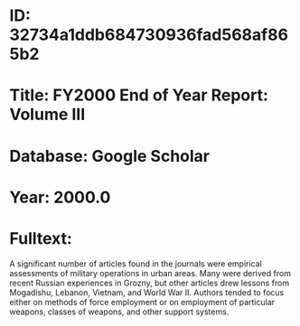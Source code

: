 # ID: 32734a1ddb684730936fad568af865b2
# Title: FY2000 End of Year Report: Volume III
# Database: Google Scholar
# Year: 2000.0
# Fulltext:
A significant number of articles found in the journals were empirical assessments of military operations in urban areas.
Many were derived from recent Russian experiences in Grozny, but other articles drew lessons from Mogadishu, Lebanon, Vietnam, and World War II.
Authors tended to focus either on methods of force employment or on employment of particular weapons, classes of weapons, and other support systems.